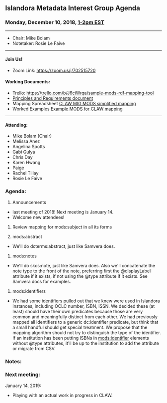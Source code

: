 ## Islandora Metadata Interest Group Agenda
### Monday, December 10, 2018, [1-2pm EST](http://www.thetimezoneconverter.com/?t=1%20pm&tz=Toronto&)

---
* Chair: Mike Bolam
* Notetaker: Rosie Le Faive
---

#### Join Us!
* Zoom Link: https://zoom.us/j/702515720

#### Working Documents:
* Trello: https://trello.com/b/J6ciWrqa/sample-mods-rdf-mapping-tool
* [Principles and Requirements document](https://docs.google.com/document/d/19c58eqejuB3MhY-lS8o8QW0naM_R3GusD23aQ3dwusw/edit?usp=sharing)
* Mapping Spreadsheet [CLAW MIG MODS simplified mapping](https://docs.google.com/spreadsheets/d/18u2qFJ014IIxlVpM3JXfDEFccwBZcoFsjbBGpvL0jJI/edit#gid=0)
* Worked Examples [Example MODS for CLAW mapping](https://docs.google.com/spreadsheets/d/1C2Xie7HUDSgRT5v4ldoJvlNdoXz2GHAPvL3PE3TOKW8/edit#gid=1829081124)
---

#### Attending:
* Mike Bolam (Chair)
* Melissa Anez 
* Angelina Spotts
* Gabi Gulya
* Chris Day
* Karen Hwang
* Paige
* Rachel Tillay
* Rosie Le Faive

### Agenda:
1. Announcements

* last meeting of 2018! Next meeting is January 14. 
* Welcome new attendees! 
  
1. Review mapping for mods:subject in all its forms
 
1. mods:abstract

* We'll do dcterms:abstract, just like Samvera does.

1. mods:notes

* We'll do skos:note, just like Samvera does. Also we'll concatenate the note type to the front of the note, preferring first the @displayLabel attribute if it exists, if not using the @type attribute if it exists. See Samvera docs for examples.

1. mods:identifiers

* We had some identifiers pulled out that we knew were used in Islandora instances, including OCLC number, ISBN, ISSN. We decided these (at least) should have their own predicates because those are very common and meaningfully distinct from each other. We had previously mapped all identifiers to a generic dc:identifier predicate, but think that a small handful should get special treatment. We propose that the mapping algorithm should not try to distinguish the type of the identifier. If an institution has been putting ISBNs in <mods:identifier> elements without @type attributes, it'll be up to the institution to add the attribute or migrate from CSV. 

### Notes:

### Next meeting:
January 14, 2019: 
   * Playing with an actual work in progress in CLAW.
